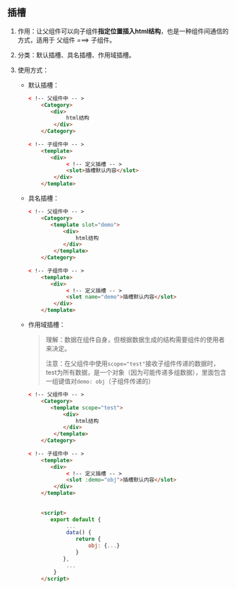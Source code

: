 ## 插槽

1. 作用：让父组件可以向子组件**指定位置插入html结构**，也是一种组件间通信的方式，适用于 父组件 ===> 子组件。

2. 分类：默认插槽、具名插槽、作用域插槽。

3. 使用方式：

   - 默认插槽：

     ``` html
     < !-- 父组件中 -- >
         <Category>
         	<div>
                 html结构
             </div>
         </Category>
         
     < !-- 子组件中 -- >
         <template>
         	<div>
                 < !-- 定义插槽 -- >
                 <slot>插槽默认内容</slot>
             </div>
         </template>
     ```

   - 具名插槽：

     ```html
     < !-- 父组件中 -- >
         <Category>
         	<template slot="demo">
             	<div>
                 	html结构
             	</div>
             </template>
         </Category>
         
     < !-- 子组件中 -- >
         <template>
         	<div>
                 < !-- 定义插槽 -- >
                 <slot name="demo">插槽默认内容</slot>
             </div>
         </template>
     ```

   - 作用域插槽：

     > 理解：数据在组件自身，但根据数据生成的结构需要组件的使用者来决定。
     >
     > 注意：在父组件中使用`scope="test"`接收子组件传递的数据时，test为所有数据，是一个对象（因为可能传递多组数据），里面包含一组键值对`demo: obj`（子组件传递的）

     ```html
     < !-- 父组件中 -- >
         <Category>
         	<template scope="test">
             	<div>
                 	html结构
             	</div>
             </template>
         </Category>
         
     < !-- 子组件中 -- >
         <template>
         	<div>
                 < !-- 定义插槽 -- >
                 <slot :demo="obj">插槽默认内容</slot>
             </div>
         </template>
             
             
         <script>
         	export default {
                 ...
                 data() {
                 	return {
                 		obj: {...}
             		}
             	},
                 ...
             }    
         </script>
     ```

     